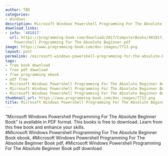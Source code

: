 ```yaml
---
author: TBD
categories:
- Windows
description: Microsoft Windows Powershell Programming For The Absolute Beginner Book
download_links:
- info: '401017'
  url: https://programming-book.com/download/2017/ComputerBooks/401017/Microsoft Windows
    Powershell Programming For The Absolute Beginner.pdf
image: https://www.programming-book.com/doc-images/7713.png
layout: post
permalink: /microsoft-windows-powershell-programming-for-the-absolute-beginner-book.html
tags:
- free book download
- free pdf download
- free programming ebook
- pdf free
- Microsoft Windows Powershell Programming For The Absolute Beginner Book ebook
- Microsoft Windows Powershell Programming For The Absolute Beginner Book pdf
- Microsoft Windows Powershell Programming For The Absolute Beginner Book pdf download
thumbnail_url: https://www.programming-book.com/doc-images/7713.png
title: Microsoft Windows Powershell Programming For The Absolute Beginner Book
---
```


 
<div class="item-desc text-justify">
  "Microsoft Windows Powershell Programming For The Absolute Beginner Book" is available in PDF format. This books is free to download. Learn from this free book and enhance your skills.
  <br>
  #Microsoft Windows Powershell Programming For The Absolute Beginner Book ebook, #Microsoft Windows Powershell Programming For The Absolute Beginner Book pdf, #Microsoft Windows Powershell Programming For The Absolute Beginner Book pdf download
</div>